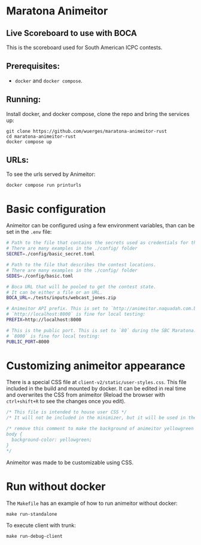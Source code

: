 # Maratona Animeitor

## Live Scoreboard to use with BOCA

This is the scoreboard used for South American ICPC contests.

## Prerequisites:

- `docker` and `docker compose`.

## Running:

Install docker, and docker compose, clone the repo and bring the services up:

```
git clone https://github.com/wuerges/maratona-animeitor-rust
cd maratona-animeitor-rust
docker compose up
```

## URLs:

To see the urls served by Animeitor:

```
docker compose run printurls
```

# Basic configuration

Animeitor can be configured using a few environment variables, than can be set in the `.env` file:

```bash
# Path to the file that contains the secrets used as credentials for the Reveleitor.
# There are many examples in the ./config/ folder
SECRET=./config/basic_secret.toml

# Path to the file that describes the contest locations.
# There are many examples in the ./config/ folder
SEDES=./config/basic.toml

# Boca URL that will be pooled to get the contest state.
# It can be either a file or an URL.
BOCA_URL=./tests/inputs/webcast_jones.zip

# Animeitor API prefix. This is set to `http://animeitor.naquadah.com.br` during the maratona.
# `http://localhost:8000` is fine for local testing:
PREFIX=http://localhost:8000

# This is the public port. This is set to `80` during the SBC Maratona.
# `8000` is fine for local testing:
PUBLIC_PORT=8000
```

# Customizing animeitor appearance

There is a special CSS file at `client-v2/static/user-styles.css`.
This file included in the build and mounted by docker.
It can be edited in real time and overwrites the CSS from animeitor
(Reload the browser with `ctrl+shift+R` to see the changes once you edit).

```css
/* This file is intended to house user CSS */
/* It will not be included in the minimizer, but it will be used in the app */

/* remove this comment to make the background of animeitor yellowgreen
body {
  background-color: yellowgreen;
}
*/
```

Animeitor was made to be customizable using CSS.

# Run without docker

The `Makefile` has an example of how to run animeitor without docker:

```
make run-standalone
```

To execute client with trunk:

```
make run-debug-client
```
